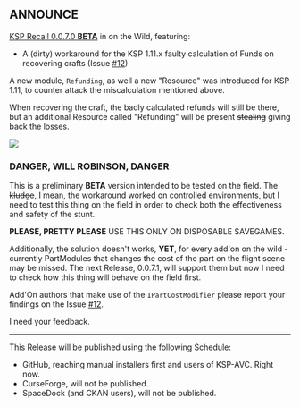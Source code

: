 ## ANNOUNCE

[KSP Recall 0.0.7.0 **BETA**](https://github.com/net-lisias-ksp/KSP-Recall/releases/tag/PRE-RELEASE%2F0.0.7.0) in on the Wild, featuring:

* A (dirty) workaround for the KSP 1.11.x faulty calculation of Funds on recovering crafts (Issue [#12](https://github.com/net-lisias-ksp/KSP-Recall/issues/12))

A new module, `Refunding`, as well a new "Resource" was introduced for KSP 1.11, to counter attack the miscalculation mentioned above.

When recovering the craft, the badly calculated refunds will still be there, but an additional Resource called "Refunding" will be present ~~stealing~~ giving back the losses.

![](https://user-images.githubusercontent.com/64334/109741166-49a36080-7bab-11eb-8b15-1fe0741f53d4.png)

### DANGER, WILL ROBINSON, DANGER

This is a preliminary **BETA** version intended to be tested on the field. The ~~kludge~~, I mean, the workaround worked on controlled environments, but I need to test this thing on the field in order to check both the effectiveness and safety of the stunt.

**PLEASE, PRETTY PLEASE** USE THIS ONLY ON DISPOSABLE SAVEGAMES.

Additionally, the solution doesn't works, **YET**, for every add'on on the wild - currently PartModules that changes the cost of the part on the flight scene may be missed. The next Release, 0.0.7.1, will support them but now I need to check how this thing will behave on the field first.

Add'On authors that make use of the `IPartCostModifier` please report your findings on the Issue [#12](https://github.com/net-lisias-ksp/KSP-Recall/issues/12).

I need your feedback.

- - - 

This Release will be published using the following Schedule:

* GitHub, reaching manual installers first and users of KSP-AVC. Right now.
* CurseForge, will not be published.
* SpaceDock (and CKAN users), will not be published.
